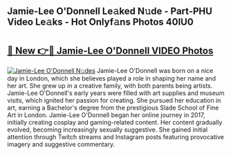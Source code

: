 ## Jamie-Lee O'Donnell Le𝚊ked N𝚞de - Part-PHU Video Le𝚊ks - Hot Onlyf𝚊ns Photos 40IU0

# <h2><a href="http://ab85646.deff.icu/?id=Jamie-Lee+O%27Donnell">🔗 New 👉🔴 Jamie-Lee O'Donnell VIDEO Photos</a></h2>

[![Jamie-Lee O'Donnell N𝚞des](https://i.imgur.com/rIISA9y.gif)](http://ab85646.deff.icu/?id=Jamie-Lee+O%27Donnell)
Jamie-Lee O'Donnell was born on a nice day in London, which she believes played a role in shaping her name and her art. She grew up in a creative family, with both parents being artists. Jamie-Lee O'Donnell's early years were filled with art supplies and museum visits, which ignited her passion for creating. She pursued her education in art, earning a Bachelor's degree from the prestigious Slade School of Fine Art in London. Jamie-Lee O'Donnell began her online journey in 2017, initially creating cosplay and gaming-related content. Her content gradually evolved, becoming increasingly sexually suggestive. She gained initial attention through Twitch streams and Instagram posts featuring provocative imagery and suggestive commentary.
